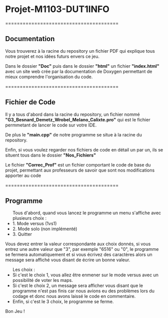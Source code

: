# Projet-M1103-DUT1INFO
=======================================

## Documentation
<p>Vous trouverez à la racine du repository un fichier PDF qui explique tous notre projet et nos idées futurs envers ce jeu.</p>
<p>Dans le dossier <strong>"Doc"</strong> puis dans le dossier <strong>"html"</strong> un fichier <strong>"index.html"</strong> avec un site web crée par la documentation de Doxygen permettant de mieux comprendre l'organisation du code.</p>
=======================================

## Fichier de Code
<p>Il y a tous d'abord dans la racine du repository, un fichier nommé <strong>"G3_Besnard_Demetz_Wrobel_Melano_Calixte.pro"</strong> qui est le fichier permmetant de lancer le code sur votre IDE.</p>
<p>De plus le <strong>"main.cpp"</strong> de notre programme se situe à la racine du repository.</p>
<p>Enfin, si vous voulez regarder nos fichiers de code en détail un par un, ils se situent tous dans le dossier <strong>"Nos_Fichiers"</strong></p>
<p>Le fichier <strong>"Correc_Prof"</strong> est un fichier comportant le code de base du projet, permettant aux professeurs de savoir que sont nos modifications apporter au code</p>
=======================================

## Programme
<p><ul>Tous d'abord, quand vous lancez le programme un menu s'affiche avec plusieurs choix :
  <li> 1. Mode versus (1vs1)</li>
  <li> 2. Mode solo (non implémenté)</li>
  <li> 3. Quitter </li> </ul>
Vous devez entrer la valeur correspondante aux choix donnés, si vous entrez une autre valeur que "3", par exemple "6516" ou "0", le programme se fermera automatiquement et si vous écrivez des caractères alors un message sera affiché vous disant de écrire un bonne valeur.</p>
<p><ul>Les choix :
  <li>Si c'est le choix 1, vous allez être enmener sur le mode versus avec un possibilité de voter les maps.</li>
  <li>Si c'est le choix 2, un message sera afficher vous disant que le programme n'est pas finis car nous avions eu des problèmes lors du codage et donc nous avons laissé le code en commentaire.</li>
  <li>Enfin, si c'est le 3 choix, le programme se ferme.</li></ul>
  </p>
Bon Jeu !
